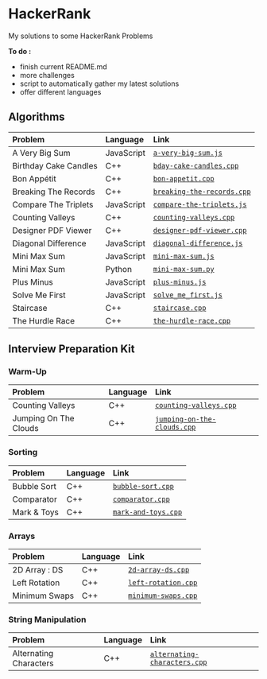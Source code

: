 # HackerRank

My solutions to some HackerRank Problems


**To do :**

* finish current README.md
* more challenges
* script to automatically gather my latest solutions
* offer different languages



## Algorithms


| Problem        | Language           | Link  |
| :------------- |:-------------| :-----|
| A Very Big Sum | JavaScript | [`a-very-big-sum.js`](../master/Algorithms/A%20Very%20Big%20Sum/a-very-big-sum.js) |
| Birthday Cake Candles | C++ |   [`bday-cake-candles.cpp`](../master/Algorithms/Birthday%20Cake%20Candles/bday-cake-candles.cpp) |
| Bon Appétit | C++ | [`bon-appetit.cpp`](../master/Algorithms/Bon%20App%C3%A9tit/bon-appetit.cpp) |
| Breaking The Records | C++ | [`breaking-the-records.cpp`](../master/Algorithms/Breaking%20The%20Records/breaking-the-records.cpp) |
| Compare The Triplets | JavaScript | [`compare-the-triplets.js`](../master/Algorithms/Compare%20The%20Triplets/compare-the-triplets.js) |
| Counting Valleys | C++ | [`counting-valleys.cpp`](../master/Algorithms/Counting%20Valleys/counting-valleys.cpp) |
| Designer PDF Viewer | C++ | [`designer-pdf-viewer.cpp`](../master/Algorithms/Designer%20PDF%20Viewer/designer-pdf-viewer.cpp) |
| Diagonal Difference | JavaScript | [`diagonal-difference.js`](../master/Algorithms/Diagonal%20Difference/diagonal-difference.js) |
| Mini Max Sum | JavaScript | [`mini-max-sum.js`](../master/Algorithms/Mini%20Max%20Sum/mini-max-sum.js) |
| Mini Max Sum | Python | [`mini-max-sum.py`](../master/Algorithms/Mini%20Max%20Sum/mini-max-sum.py) |
| Plus Minus | JavaScript | [`plus-minus.js`](../master/Algorithms/Plus%20Minus) |
| Solve Me First | JavaScript | [`solve_me_first.js`](../master/Algorithms/Solve%20Me%20First/solve_me_first.js) |
| Staircase | C++ | [`staircase.cpp`](../master/Algorithms/Staircase/staircase.cpp) |
| The Hurdle Race | C++ | [`the-hurdle-race.cpp`](../master/Algorithms/The%20Hurdle%20Race/the-hurdle-race.cpp) |


## Interview Preparation Kit

### Warm-Up

| Problem        | Language           | Link  |
| :------------- |:-------------| :-----|
| Counting Valleys | C++ | [`counting-valleys.cpp`](../master/Interview%20Preparation%20Kit/Warm-Up/counting-valleys.cpp) |
| Jumping On The Clouds | C++ | [`jumping-on-the-clouds.cpp`](../master/Interview%20Preparation%20Kit/Warm-Up/jumping-on-the-clouds.cpp) |

### Sorting

| Problem        | Language           | Link  |
| :------------- |:-------------| :-----|
| Bubble Sort | C++ | [`bubble-sort.cpp`](../master/Interview%20Preparation%20Kit/Sorting/bubble-sort.cpp) |
| Comparator | C++ | [`comparator.cpp`](../master/Interview%20Preparation%20Kit/Sorting/comparator.cpp) |
| Mark & Toys | C++ | [`mark-and-toys.cpp`](../master/Interview%20Preparation%20Kit/Sorting/mark-and-toys.cpp) |

### Arrays
| Problem        | Language           | Link  |
| :------------- |:-------------| :-----|
| 2D Array : DS | C++ | [`2d-array-ds.cpp`](../master/Interview%20Preparation%20Kit/Arrays/2d-array-ds.cpp) |
| Left Rotation | C++ | [`left-rotation.cpp`](../master/Interview%20Preparation%20Kit/Arrays/left-rotation.cpp) |
| Minimum Swaps | C++ | [`minimum-swaps.cpp`](../master/Interview%20Preparation%20Kit/Arrays/minimum-swaps.cpp) |

### String Manipulation
| Problem        | Language           | Link  |
| :------------- |:-------------| :-----|
| Alternating Characters | C++ | [`alternating-characters.cpp`](../master/Interview%20Preparation%20Kit/String%20Manipulation/alternating-characters.cpp) ||
